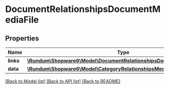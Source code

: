 # DocumentRelationshipsDocumentMediaFile

## Properties
Name | Type | Description | Notes
------------ | ------------- | ------------- | -------------
**links** | [**\Rundum\Shopware6\Model\DocumentRelationshipsDocumentMediaFileLinks**](DocumentRelationshipsDocumentMediaFileLinks.md) |  | [optional] 
**data** | [**\Rundum\Shopware6\Model\CategoryRelationshipsMediaData**](CategoryRelationshipsMediaData.md) |  | [optional] 

[[Back to Model list]](../../README.md#documentation-for-models) [[Back to API list]](../../README.md#documentation-for-api-endpoints) [[Back to README]](../../README.md)

